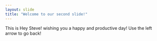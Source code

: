 ```yaml
---
layout: slide
title: "Welcome to our second slide!"
---
```

This is Hey Steve! wishing you a happy and productive day!
Use the left arrow to go back!
